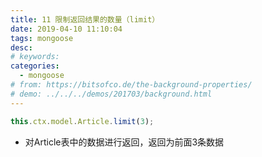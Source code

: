 ```yaml
---
title: 11 限制返回结果的数量（limit）
date: 2019-04-10 11:10:04
tags: mongoose
desc: 
# keywords: 
categories:
  - mongoose
# from: https://bitsofco.de/the-background-properties/
# demo: ../../../demos/201703/background.html
---
```


```javascript
this.ctx.model.Article.limit(3);
```

- 对Article表中的数据进行返回，返回为前面3条数据

